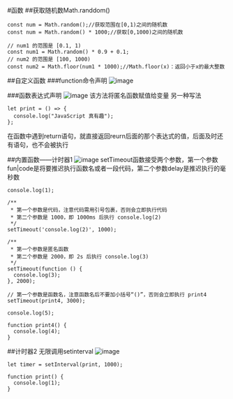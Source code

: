 #函数
##获取随机数Math.randdom()
```
const num = Math.random();//获取范围在[0,1)之间的随机数
const num = Math.random() * 1000;//获取[0,1000)之间的随机数
```
```
// num1 的范围是 [0.1, 1)
const num1 = Math.random() * 0.9 + 0.1;
// num2 的范围是 [100, 1000)
const num2 = Math.floor(num1 * 1000);//Math.floor(x)：返回小于x的最大整数
```


##自定义函数
###function命令声明
<img src="https://document.youkeda.com/P3-4-HTML-CSS/6/1.jpg?x-oss-process=image/resize,w_800/watermark,image_d2F0ZXJtYXNrLnBuZz94LW9zcy1wcm9jZXNzPWltYWdlL3Jlc2l6ZSx3XzEwMA==,t_60,g_se,x_10,y_10"  alt="image" />

###函数表达式声明
<img src="https://document.youkeda.com/P3-4-HTML-CSS/6/2.jpg?x-oss-process=image/resize,w_800/watermark,image_d2F0ZXJtYXNrLnBuZz94LW9zcy1wcm9jZXNzPWltYWdlL3Jlc2l6ZSx3XzEwMA==,t_60,g_se,x_10,y_10" alt="image" />
该方法将匿名函数赋值给变量
另一种写法
```
let print = () => {
  console.log("JavaScript 真有趣");
};
```

在函数中遇到return语句，就直接返回reurn后面的那个表达式的值，后面及时还有语句，也不会被执行


##内置函数——计时器1
<img src="https://document.youkeda.com/P3-4-HTML-CSS/6/3.jpg?x-oss-process=image/resize,w_800/watermark,image_d2F0ZXJtYXNrLnBuZz94LW9zcy1wcm9jZXNzPWltYWdlL3Jlc2l6ZSx3XzEwMA==,t_60,g_se,x_10,y_10"  alt="image" />
setTimeout函数接受两个参数，第一个参数fun|code是将要推迟执行函数名或者一段代码，第二个参数delay是推迟执行的毫秒数

```
console.log(1);

/**
 * 第一个参数是代码，注意代码需用引号包裹，否则会立即执行代码
 * 第二个参数是 1000，即 1000ms 后执行 console.log(2)
 */
setTimeout('console.log(2)', 1000);

/**
 * 第一个参数是匿名函数
 * 第二个参数是 2000，即 2s 后执行 console.log(3)
 */
setTimeout(function () {
  console.log(3);
}, 2000);

// 第一个参数是函数名，注意函数名后不要加小括号“()”，否则会立即执行 print4
setTimeout(print4, 3000);

console.log(5);

function print4() {
  console.log(4);
}
```

##计时器2
无限调用setinterval
<img src="https://document.youkeda.com/P3-4-HTML-CSS/6/4.jpg?x-oss-process=image/resize,w_800/watermark,image_d2F0ZXJtYXNrLnBuZz94LW9zcy1wcm9jZXNzPWltYWdlL3Jlc2l6ZSx3XzEwMA==,t_60,g_se,x_10,y_10" alt="image" />
```
let timer = setInterval(print, 1000);

function print() {
  console.log(1);
}
```























